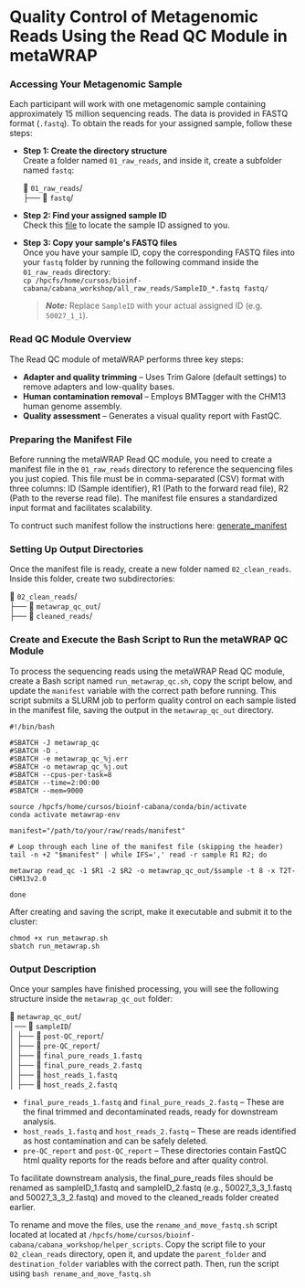 # Quality Control of Metagenomic Reads Using the Read QC Module in metaWRAP

### Accessing Your Metagenomic Sample

Each participant will work with one metagenomic sample containing approximately 15 million sequencing reads. The data is provided in FASTQ format (`.fastq`).
To obtain the reads for your assigned sample, follow these steps:

- **Step 1: Create the directory structure** <br>
Create a folder named `01_raw_reads`, and inside it, create a subfolder named `fastq`:
   
  📂 `01_raw_reads`/ <br>
  ├── 📁 `fastq`/ 

- **Step 2: Find your assigned sample ID** <br>
Check this [file]() to locate the sample ID assigned to you.

- **Step 3: Copy your sample's FASTQ files** <br>
Once you have your sample ID, copy the corresponding FASTQ files into your `fastq` folder by running the following command inside the `01_raw_reads` directory: <br>
`cp /hpcfs/home/cursos/bioinf-cabana/cabana_workshop/all_raw_reads/SampleID_*.fastq fastq/`
  > **_Note:_**  Replace `SampleID` with your actual assigned ID (e.g. `50027_1_1`).

### Read QC Module Overview

The Read QC module of metaWRAP performs three key steps:

- **Adapter and quality trimming** – Uses Trim Galore (default settings) to remove adapters and low-quality bases.
- **Human contamination removal** – Employs BMTagger with the CHM13 human genome assembly.
- **Quality assessment** – Generates a visual quality report with FastQC.

### Preparing the Manifest File

Before running the metaWRAP Read QC module, you need to create a manifest file in the `01_raw_reads` directory to reference the sequencing files you just copied. This file must be in comma-separated (CSV) format with three columns: ID (Sample identifier), R1 (Path to the forward read file), R2 (Path to the reverse read file). The manifest file ensures a standardized input format and facilitates scalability. 

To contruct such manifest follow the instructions here: [generate_manifest](
https://github.com/mariasotor/Cabana-Metagenomics-Workshop/blob/main/helper_scripts/generate_manifest.md)

### Setting Up Output Directories

Once the manifest file is ready, create a new folder named `02_clean_reads`. Inside this folder, create two subdirectories:

📂 `02_clean_reads`/ <br>
├── 📁 `metawrap_qc_out`/ <br>
├── 📁 `cleaned_reads`/ 

### Create and Execute the Bash Script to Run the metaWRAP QC Module

To process the sequencing reads using the metaWRAP Read QC module, create a Bash script named `run_metawrap_qc.sh`, copy the script below, and update the `manifest` variable with the correct path before running. This script submits a SLURM job to perform quality control on each sample listed in the manifest file, saving the output in the `metawrap_qc_out` directory.

```
#!/bin/bash

#SBATCH -J metawrap_qc
#SBATCH -D .
#SBATCH -e metawrap_qc_%j.err
#SBATCH -o metawrap_qc_%j.out
#SBATCH --cpus-per-task=8
#SBATCH --time=2:00:00	
#SBATCH --mem=9000	

source /hpcfs/home/cursos/bioinf-cabana/conda/bin/activate
conda activate metawrap-env

manifest="/path/to/your/raw/reads/manifest"

# Loop through each line of the manifest file (skipping the header)
tail -n +2 "$manifest" | while IFS=',' read -r sample R1 R2; do

metawrap read_qc -1 $R1 -2 $R2 -o metawrap_qc_out/$sample -t 8 -x T2T-CHM13v2.0

done
```

After creating and saving the script, make it executable and submit it to the cluster:

```
chmod +x run_metawrap.sh
sbatch run_metawrap.sh
```

### Output Description

Once your samples have finished processing, you will see the following structure inside the `metawrap_qc_out` folder:

📂 `metawrap_qc_out`/ <br>
│── 📂 `sampleID`/ <br>
│   ├── 📂 `post-QC_report`/ <br>
│   ├── 📂 `pre-QC_report`/  <br>
│   ├── 📄 `final_pure_reads_1.fastq` <br>
│   ├── 📄 `final_pure_reads_2.fastq` <br>
│   ├── 📄 `host_reads_1.fastq` <br>
│   ├── 📄 `host_reads_2.fastq`  <br>

- `final_pure_reads_1.fastq` and `final_pure_reads_2.fastq` – These are the final trimmed and decontaminated reads, ready for downstream analysis.
- `host_reads_1.fastq` and `host_reads_2.fastq` – These are reads identified as host contamination and can be safely deleted.
- `pre-QC_report` and `post-QC_report` – These directories contain FastQC html quality reports for the reads before and after quality control.

To facilitate downstream analysis, the final_pure_reads files should be renamed as sampleID_1.fastq and sampleID_2.fastq (e.g., 50027_3_3_1.fastq and 50027_3_3_2.fastq) and moved to the cleaned_reads folder created earlier.

To rename and move the files, use the `rename_and_move_fastq.sh` script located at located at `/hpcfs/home/cursos/bioinf-cabana/cabana_workshop/helper_scripts`. Copy the script file to your `02_clean_reads` directory, open it, and update the `parent_folder` and `destination_folder` variables with the correct path. Then, run the script using `bash rename_and_move_fastq.sh`



